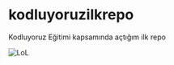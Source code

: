 # kodluyoruzilkrepo
Kodluyoruz Eğitimi kapsamında açtığım ilk repo

![LoL](https://global-uploads.webflow.com/6097e0eca1e87557da031fef/609859a191abe5d64b17fed3_Patika%20logo.png)
